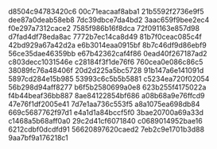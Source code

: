 d8504c94783420c6
00c71eacaaf8aba1
21b5592f2736e9f5
dee87a0deab58eb8
7dc39dbce7da4bd2
3aac659f9bee2ec4
f0e297a7312cace2
7585f986b16f8dca
72f091163e857d98
d7fad4df78eda8ac
7772b7ec14ca8d49
81b7f0ceac085c4f
42bd929a67a42d2a
e6b3014eaa0915bf
8b7c46df9d86ebf9
56ce35dae46359bb
e67b42362caf4f86
0ead40f267187ad2
c803decc1031546e
c28184f3f1de76f6
760cea0e086c86c5
38089fc76a48406f
20d2d225a5bc5728
91b147a6e141091d
5897cd284e15b985
53993c6c5b5b5881
c5234ea720f02054
56b298d94aff8277
b6f5b2580699a0e8
623b255f4175022a
f4b44beaf36bb887
8ae84122854bf686
a08b68a9e76ffcd9
47e76f1df2005e41
7d7e1aa736c553f5
a8a1075ea698db84
669c5687762f97d1
e4a1d1a84bccf5f0
3bae20700a69a33d
c1468a5b68aff0a0
29c2d41cf6071840
c0689014952bae16
6212cdbf0dcdfd91
56620897620caed2
7eb2c9e1701b3d88
9aa7bf9a176218c1
